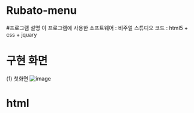 # Rubato-menu

#프로그램 설명
이 프로그램에 사용한 소프트웨어 : 비주얼 스튜디오 코드 : html5 + css + jquary

# 구현 화면
(1) 첫화면 
![image](https://user-images.githubusercontent.com/81358269/161183879-f66ad895-c157-4a9e-b5c7-6f1cd98f2e1b.png)

# html 



